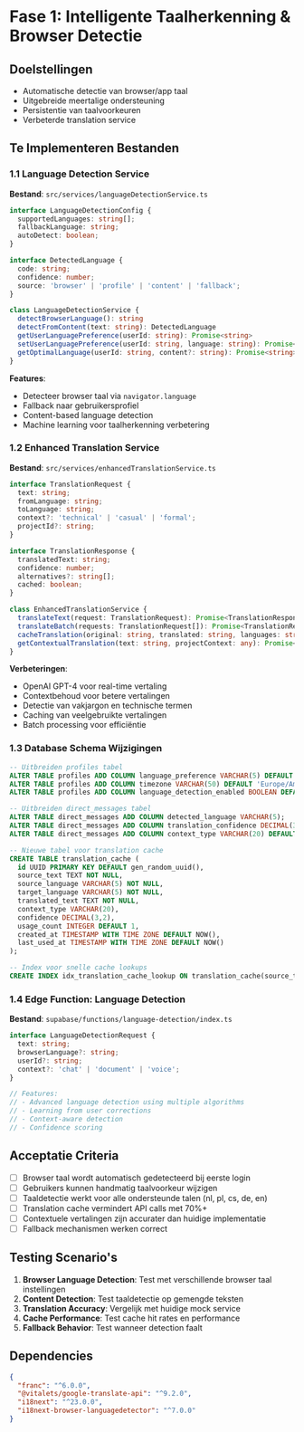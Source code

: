 # Fase 1: Intelligente Taalherkenning & Browser Detectie

## Doelstellingen
- Automatische detectie van browser/app taal
- Uitgebreide meertalige ondersteuning
- Persistentie van taalvoorkeuren
- Verbeterde translation service

## Te Implementeren Bestanden

### 1.1 Language Detection Service
**Bestand**: `src/services/languageDetectionService.ts`

```typescript
interface LanguageDetectionConfig {
  supportedLanguages: string[];
  fallbackLanguage: string;
  autoDetect: boolean;
}

interface DetectedLanguage {
  code: string;
  confidence: number;
  source: 'browser' | 'profile' | 'content' | 'fallback';
}

class LanguageDetectionService {
  detectBrowserLanguage(): string
  detectFromContent(text: string): DetectedLanguage
  getUserLanguagePreference(userId: string): Promise<string>
  setUserLanguagePreference(userId: string, language: string): Promise<void>
  getOptimalLanguage(userId: string, content?: string): Promise<string>
}
```

**Features**:
- Detecteer browser taal via `navigator.language`
- Fallback naar gebruikersprofiel
- Content-based language detection
- Machine learning voor taalherkenning verbetering

### 1.2 Enhanced Translation Service
**Bestand**: `src/services/enhancedTranslationService.ts`

```typescript
interface TranslationRequest {
  text: string;
  fromLanguage: string;
  toLanguage: string;
  context?: 'technical' | 'casual' | 'formal';
  projectId?: string;
}

interface TranslationResponse {
  translatedText: string;
  confidence: number;
  alternatives?: string[];
  cached: boolean;
}

class EnhancedTranslationService {
  translateText(request: TranslationRequest): Promise<TranslationResponse>
  translateBatch(requests: TranslationRequest[]): Promise<TranslationResponse[]>
  cacheTranslation(original: string, translated: string, languages: string[]): Promise<void>
  getContextualTranslation(text: string, projectContext: any): Promise<string>
}
```

**Verbeteringen**:
- OpenAI GPT-4 voor real-time vertaling
- Contextbehoud voor betere vertalingen
- Detectie van vakjargon en technische termen
- Caching van veelgebruikte vertalingen
- Batch processing voor efficiëntie

### 1.3 Database Schema Wijzigingen

```sql
-- Uitbreiden profiles tabel
ALTER TABLE profiles ADD COLUMN language_preference VARCHAR(5) DEFAULT 'nl';
ALTER TABLE profiles ADD COLUMN timezone VARCHAR(50) DEFAULT 'Europe/Amsterdam';
ALTER TABLE profiles ADD COLUMN language_detection_enabled BOOLEAN DEFAULT TRUE;

-- Uitbreiden direct_messages tabel
ALTER TABLE direct_messages ADD COLUMN detected_language VARCHAR(5);
ALTER TABLE direct_messages ADD COLUMN translation_confidence DECIMAL(3,2);
ALTER TABLE direct_messages ADD COLUMN context_type VARCHAR(20) DEFAULT 'casual';

-- Nieuwe tabel voor translation cache
CREATE TABLE translation_cache (
  id UUID PRIMARY KEY DEFAULT gen_random_uuid(),
  source_text TEXT NOT NULL,
  source_language VARCHAR(5) NOT NULL,
  target_language VARCHAR(5) NOT NULL,
  translated_text TEXT NOT NULL,
  context_type VARCHAR(20),
  confidence DECIMAL(3,2),
  usage_count INTEGER DEFAULT 1,
  created_at TIMESTAMP WITH TIME ZONE DEFAULT NOW(),
  last_used_at TIMESTAMP WITH TIME ZONE DEFAULT NOW()
);

-- Index voor snelle cache lookups
CREATE INDEX idx_translation_cache_lookup ON translation_cache(source_text, source_language, target_language);
```

### 1.4 Edge Function: Language Detection
**Bestand**: `supabase/functions/language-detection/index.ts`

```typescript
interface LanguageDetectionRequest {
  text: string;
  browserLanguage?: string;
  userId?: string;
  context?: 'chat' | 'document' | 'voice';
}

// Features:
// - Advanced language detection using multiple algorithms
// - Learning from user corrections
// - Context-aware detection
// - Confidence scoring
```

## Acceptatie Criteria
- [ ] Browser taal wordt automatisch gedetecteerd bij eerste login
- [ ] Gebruikers kunnen handmatig taalvoorkeur wijzigen
- [ ] Taaldetectie werkt voor alle ondersteunde talen (nl, pl, cs, de, en)
- [ ] Translation cache vermindert API calls met 70%+
- [ ] Contextuele vertalingen zijn accurater dan huidige implementatie
- [ ] Fallback mechanismen werken correct

## Testing Scenario's
1. **Browser Language Detection**: Test met verschillende browser taal instellingen
2. **Content Detection**: Test taaldetectie op gemengde teksten
3. **Translation Accuracy**: Vergelijk met huidige mock service
4. **Cache Performance**: Test cache hit rates en performance
5. **Fallback Behavior**: Test wanneer detection faalt

## Dependencies
```json
{
  "franc": "^6.0.0",
  "@vitalets/google-translate-api": "^9.2.0",
  "i18next": "^23.0.0",
  "i18next-browser-languagedetector": "^7.0.0"
}
```